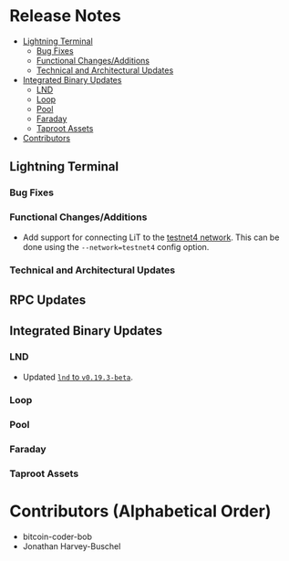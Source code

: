 # Release Notes

- [Lightning Terminal](#lightning-terminal)
    - [Bug Fixes](#bug-fixes)
    - [Functional Changes/Additions](#functional-changesadditions)
    - [Technical and Architectural Updates](#technical-and-architectural-updates)
- [Integrated Binary Updates](#integrated-binary-updates)
    - [LND](#lnd)
    - [Loop](#loop)
    - [Pool](#pool)
    - [Faraday](#faraday)
    - [Taproot Assets](#taproot-assets)
- [Contributors](#contributors-alphabetical-order)
## Lightning Terminal

### Bug Fixes

### Functional Changes/Additions

* Add support for connecting LiT to the [testnet4
  network](https://github.com/lightninglabs/lightning-terminal/pull/1120).
  This can be done using the `--network=testnet4` config option.

### Technical and Architectural Updates

## RPC Updates

## Integrated Binary Updates

### LND

* Updated [`lnd` to
  `v0.19.3-beta`](https://github.com/lightninglabs/lightning-terminal/pull/1137).

### Loop

### Pool

### Faraday

### Taproot Assets

# Contributors (Alphabetical Order)

* bitcoin-coder-bob
* Jonathan Harvey-Buschel
